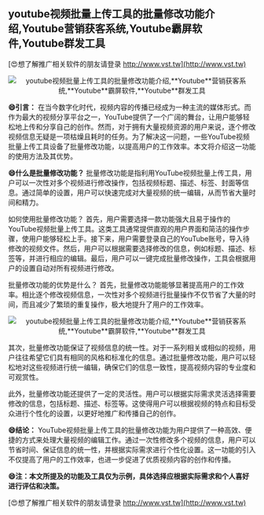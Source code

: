 ## **youtube视频批量上传工具的批量修改功能介绍,**Youtube**营销获客系统,**Youtube**霸屏软件,**Youtube**群发工具**

[😍想了解推广相关软件的朋友请登录 http://www.vst.tw](http://www.vst.tw)

 <center><img src="https://vst.tw/MP4/tuiguang/png/2.png" alt="youtube视频批量上传工具的批量修改功能介绍,**Youtube**营销获客系统,**Youtube**霸屏软件,**Youtube**群发工具"></center>

**😄引言：**
在当今数字化时代，视频内容的传播已经成为一种主流的媒体形式。而作为最大的视频分享平台之一，YouTube提供了一个广阔的舞台，让用户能够轻松地上传和分享自己的创作。然而，对于拥有大量视频资源的用户来说，逐个修改视频信息无疑是一项枯燥且耗时的任务。为了解决这一问题，一些YouTube视频批量上传工具设备了批量修改功能，以提高用户的工作效率。本文将介绍这一功能的使用方法及其优势。

**😄什么是批量修改功能？**
批量修改功能是指利用YouTube视频批量上传工具，用户可以一次性对多个视频进行修改操作，包括视频标题、描述、标签、封面等信息。通过简单的设置，用户可以快速完成对大量视频的统一编辑，从而节省大量时间和精力。

如何使用批量修改功能？
首先，用户需要选择一款功能强大且易于操作的YouTube视频批量上传工具。这类工具通常提供直观的用户界面和简洁的操作步骤，使用户能够轻松上手。接下来，用户需要登录自己的YouTube账号，导入待修改的视频文件。然后，用户可以根据需要选择修改的信息，例如标题、描述、标签等，并进行相应的编辑。最后，用户可以一键完成批量修改操作，工具会根据用户的设置自动对所有视频进行修改。

批量修改功能的优势是什么？
首先，批量修改功能能够显著提高用户的工作效率。相比逐个修改视频信息，一次性对多个视频进行批量操作不仅节省了大量的时间，而且减少了繁琐的重复操作，极大地提升了用户的工作效率。

 <center><img src="https://vst.tw/MP4/tuiguang/png/2.png" alt="youtube视频批量上传工具的批量修改功能介绍,**Youtube**营销获客系统,**Youtube**霸屏软件,**Youtube**群发工具"></center>

其次，批量修改功能保证了视频信息的统一性。对于一系列相关或相似的视频，用户往往希望它们具有相同的风格和标准化的信息。通过批量修改功能，用户可以轻松地对这些视频进行统一编辑，确保它们的信息一致性，提高视频内容的专业度和可观赏性。

此外，批量修改功能还提供了一定的灵活性。用户可以根据实际需求灵活选择需要修改的信息，包括标题、描述、标签等。这使得用户可以根据视频的特点和目标受众进行个性化的设置，以更好地推广和传播自己的创作。

**😄结论：**
YouTube视频批量上传工具的批量修改功能为用户提供了一种高效、便捷的方式来处理大量视频的编辑工作。通过一次性修改多个视频的信息，用户可以节省时间、保证信息的统一性，并根据实际需求进行个性化设置。这一功能的引入不仅提高了用户的工作效率，也进一步促进了优质视频内容的创作和传播。

**😄注：本文所提及的功能及工具仅为示例，具体选择应根据实际需求和个人喜好进行评估和决策。**

[😍想了解推广相关软件的朋友请登录 http://www.vst.tw](http://www.vst.tw)



